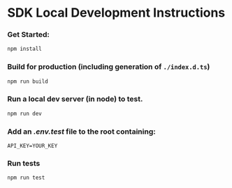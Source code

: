 # SDK Local Development Instructions

### Get Started:

```bash
npm install
```
### Build for production (including generation of `./index.d.ts`)

```bash
npm run build
```

### Run a local dev server (in node) to test.

```bash
npm run dev
```

### Add an *.env.test* file to the root containing:

```
API_KEY=YOUR_KEY
```

### Run tests

```bash
npm run test
```